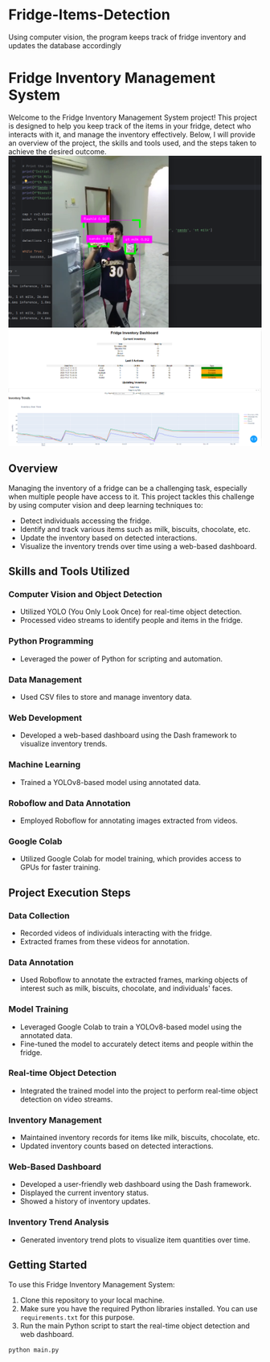 # Fridge-Items-Detection
Using computer vision, the program keeps track of fridge inventory and updates the database accordingly
# Fridge Inventory Management System

Welcome to the Fridge Inventory Management System project! This project is designed to help you keep track of the items in your fridge, detect who interacts with it, and manage the inventory effectively. Below, I will provide an overview of the project, the skills and tools used, and the steps taken to achieve the desired outcome.
![detections](https://raw.githubusercontent.com/akalabri/Fridge-Items-Detection/main/Media/detections.png)
![dashboard](https://raw.githubusercontent.com/akalabri/Fridge-Items-Detection/695306cf8e92b93aa161c6a3cfc4bf387d1fdd23/Media/dashapp.png)

## Overview

Managing the inventory of a fridge can be a challenging task, especially when multiple people have access to it. This project tackles this challenge by using computer vision and deep learning techniques to:

- Detect individuals accessing the fridge.
- Identify and track various items such as milk, biscuits, chocolate, etc.
- Update the inventory based on detected interactions.
- Visualize the inventory trends over time using a web-based dashboard.

## Skills and Tools Utilized

### Computer Vision and Object Detection
- Utilized YOLO (You Only Look Once) for real-time object detection.
- Processed video streams to identify people and items in the fridge.

### Python Programming
- Leveraged the power of Python for scripting and automation.

### Data Management
- Used CSV files to store and manage inventory data.

### Web Development
- Developed a web-based dashboard using the Dash framework to visualize inventory trends.

### Machine Learning
- Trained a YOLOv8-based model using annotated data.

### Roboflow and Data Annotation
- Employed Roboflow for annotating images extracted from videos.

### Google Colab
- Utilized Google Colab for model training, which provides access to GPUs for faster training.

## Project Execution Steps

### Data Collection
- Recorded videos of individuals interacting with the fridge.
- Extracted frames from these videos for annotation.

### Data Annotation
- Used Roboflow to annotate the extracted frames, marking objects of interest such as milk, biscuits, chocolate, and individuals' faces.

### Model Training
- Leveraged Google Colab to train a YOLOv8-based model using the annotated data.
- Fine-tuned the model to accurately detect items and people within the fridge.

### Real-time Object Detection
- Integrated the trained model into the project to perform real-time object detection on video streams.

### Inventory Management
- Maintained inventory records for items like milk, biscuits, chocolate, etc.
- Updated inventory counts based on detected interactions.

### Web-Based Dashboard
- Developed a user-friendly web dashboard using the Dash framework.
- Displayed the current inventory status.
- Showed a history of inventory updates.

### Inventory Trend Analysis
- Generated inventory trend plots to visualize item quantities over time.

## Getting Started

To use this Fridge Inventory Management System:

1. Clone this repository to your local machine.
2. Make sure you have the required Python libraries installed. You can use `requirements.txt` for this purpose.
3. Run the main Python script to start the real-time object detection and web dashboard.

```bash
python main.py
